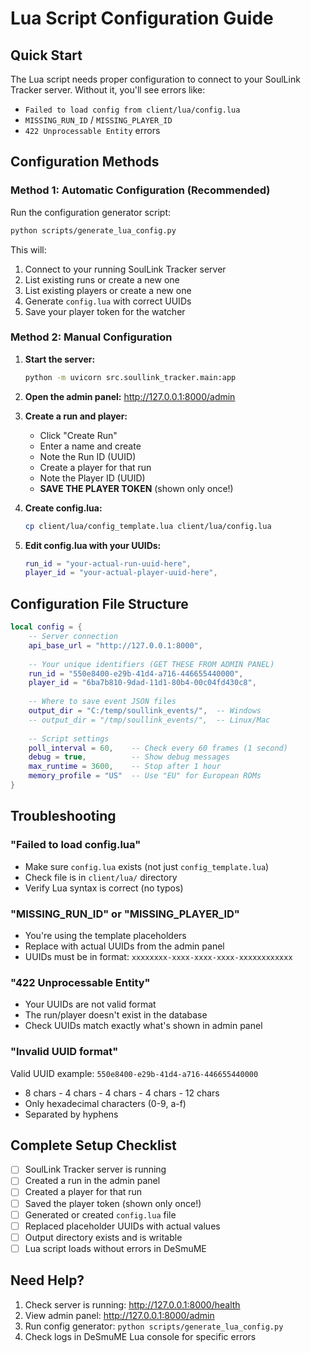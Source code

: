 # Lua Script Configuration Guide

## Quick Start

The Lua script needs proper configuration to connect to your SoulLink Tracker server. Without it, you'll see errors like:
- `Failed to load config from client/lua/config.lua`
- `MISSING_RUN_ID` / `MISSING_PLAYER_ID`
- `422 Unprocessable Entity` errors

## Configuration Methods

### Method 1: Automatic Configuration (Recommended)

Run the configuration generator script:

```bash
python scripts/generate_lua_config.py
```

This will:
1. Connect to your running SoulLink Tracker server
2. List existing runs or create a new one
3. List existing players or create a new one
4. Generate `config.lua` with correct UUIDs
5. Save your player token for the watcher

### Method 2: Manual Configuration

1. **Start the server:**
   ```bash
   python -m uvicorn src.soullink_tracker.main:app
   ```

2. **Open the admin panel:**
   http://127.0.0.1:8000/admin

3. **Create a run and player:**
   - Click "Create Run"
   - Enter a name and create
   - Note the Run ID (UUID)
   - Create a player for that run
   - Note the Player ID (UUID)
   - **SAVE THE PLAYER TOKEN** (shown only once!)

4. **Create config.lua:**
   ```bash
   cp client/lua/config_template.lua client/lua/config.lua
   ```

5. **Edit config.lua with your UUIDs:**
   ```lua
   run_id = "your-actual-run-uuid-here",
   player_id = "your-actual-player-uuid-here",
   ```

## Configuration File Structure

```lua
local config = {
    -- Server connection
    api_base_url = "http://127.0.0.1:8000",
    
    -- Your unique identifiers (GET THESE FROM ADMIN PANEL)
    run_id = "550e8400-e29b-41d4-a716-446655440000",
    player_id = "6ba7b810-9dad-11d1-80b4-00c04fd430c8",
    
    -- Where to save event JSON files
    output_dir = "C:/temp/soullink_events/",  -- Windows
    -- output_dir = "/tmp/soullink_events/",  -- Linux/Mac
    
    -- Script settings
    poll_interval = 60,    -- Check every 60 frames (1 second)
    debug = true,          -- Show debug messages
    max_runtime = 3600,    -- Stop after 1 hour
    memory_profile = "US"  -- Use "EU" for European ROMs
}
```

## Troubleshooting

### "Failed to load config.lua"
- Make sure `config.lua` exists (not just `config_template.lua`)
- Check file is in `client/lua/` directory
- Verify Lua syntax is correct (no typos)

### "MISSING_RUN_ID" or "MISSING_PLAYER_ID"
- You're using the template placeholders
- Replace with actual UUIDs from the admin panel
- UUIDs must be in format: `xxxxxxxx-xxxx-xxxx-xxxx-xxxxxxxxxxxx`

### "422 Unprocessable Entity"
- Your UUIDs are not valid format
- The run/player doesn't exist in the database
- Check UUIDs match exactly what's shown in admin panel

### "Invalid UUID format"
Valid UUID example: `550e8400-e29b-41d4-a716-446655440000`
- 8 chars - 4 chars - 4 chars - 4 chars - 12 chars
- Only hexadecimal characters (0-9, a-f)
- Separated by hyphens

## Complete Setup Checklist

- [ ] SoulLink Tracker server is running
- [ ] Created a run in the admin panel
- [ ] Created a player for that run
- [ ] Saved the player token (shown only once!)
- [ ] Generated or created `config.lua` file
- [ ] Replaced placeholder UUIDs with actual values
- [ ] Output directory exists and is writable
- [ ] Lua script loads without errors in DeSmuME

## Need Help?

1. Check server is running: http://127.0.0.1:8000/health
2. View admin panel: http://127.0.0.1:8000/admin
3. Run config generator: `python scripts/generate_lua_config.py`
4. Check logs in DeSmuME Lua console for specific errors